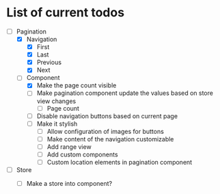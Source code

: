 # List of current todos

- [ ] Pagination
  - [x] Navigation
    - [x] First
    - [x] Last
    - [x] Previous
    - [x] Next
  - [ ] Component
    - [x] Make the page count visible
    - [ ] Make pagination component update the values based on store view changes
      - [ ] Page count
    - [ ] Disable navigation buttons based on current page
    - [ ] Make it stylish
      - [ ] Allow configuration of images for buttons
      - [ ] Make content of the navigation customizable
      - [ ] Add range view
      - [ ] Add custom components
      - [ ] Custom location elements in pagination component

- [ ] Store
  - [ ] Make a store into component?
  